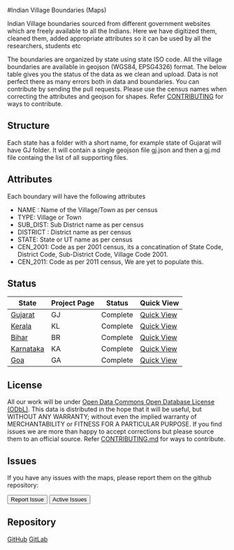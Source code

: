 #Indian Village Boundaries (Maps)

Indian Village boundaries sourced from different government websites which are freely available to all the Indians. Here we have digitized them, cleaned them, added appropriate attributes so it can be used by all the researchers, students etc

The boundaries are organized by state using state ISO code. All the village boundaries are available in geojson (WGS84, EPSG4326) format. The below table gives you the status of the data as we clean and upload. Data is not perfect there as many errors both in data and boundaries. You can contribute by sending the pull requests. Please use the census names when correcting the attributes and geojson for shapes. Refer [CONTRIBUTING](/contributing) for ways to contribute.


## Structure
Each state has a folder with a short name, for example state of Gujarat will have GJ folder. It will contain a single geojson file gj.json and then a gj.md file containg the list of all supporting files.


## Attributes
Each boundary will have the following attributes

* NAME : Name of the Village/Town as per census
* TYPE: Village or Town
* SUB_DIST: Sub District name as per census
* DISTRICT : District name as per census
* STATE: State or UT name as per census
* CEN_2001: Code as per 2001 census, its a concatination of State Code, District Code, Sub-District Code, Village Code 2001.
* CEN_2011: Code as per 2011 census, We are yet to populate this. 

## Status


State | Project Page | Status | Quick View 
------------ | ------------- | ------------- | ------------- 
[Gujarat](/gj) | GJ | Complete | [Quick View](http://mapshaper.org/?files=https://rawgit.com/datameet/indian_village_boundaries/master/gj/gj.geojson)
[Kerala](/kl) | KL | Complete  | [Quick View](http://mapshaper.org/?files=https://rawgit.com/datameet/indian_village_boundaries/master/kl/kl.geojson)
[Bihar](/br) | BR | Complete  | [Quick View](http://mapshaper.org/?files=https://rawgit.com/datameet/indian_village_boundaries/master/br/br.geojson)
[Karnataka](/ka) | KA | Complete  | [Quick View](http://mapshaper.org/?files=https://rawgit.com/datameet/indian_village_boundaries/master/ka/ka.geojson)
[Goa](/ga) | GA | Complete  | [Quick View](http://mapshaper.org/?files=https://rawgit.com/datameet/indian_village_boundaries/master/ga/ga.geojson)


## License
All our work will be under [Open Data Commons Open Database License (ODbL)](http://opendatacommons.org/licenses/odbl/). This data is distributed in the hope that it will be useful, but WITHOUT ANY WARRANTY; without even the implied warranty of MERCHANTABILITY or FITNESS FOR A PARTICULAR PURPOSE.  If you find issues we are more than happy to accept corrections but please source them to an official source. Refer [CONTRIBUTING.md](CONTRIBUTING.md) for ways to contribute.

## Issues

If you have any issues with the maps, please report them on the github repository:

<a href="https://github.com/datameet/indian_village_boundaries/issues/new"><button class="btn btn-primary" type="submit">Report Issue</button></a>
<a href="https://github.com/datameet/indian_village_boundaries/issues"><button class="btn btn-primary" type="submit">Active Issues</button></a>


## Repository
<a class="btn btn-lg btn-success" href="https://github.com/datameet/indian_village_boundaries">
  <i class="fa fa-github fa-2x pull-left"></i> GitHub</a>   <a class="btn btn-lg btn-success" href="https://gitlab.com/datameet/indian_village_boundaries">
  <i class="fa fa-git fa-2x pull-left"></i> GitLab</a>


